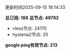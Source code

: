 更新时间2025-09-15 18:14:33

**总订阅: 188**
**总节点: 49782**
- vless节点: 24170
- hysteria2节点: 20

**google ping有效节点: 213**
